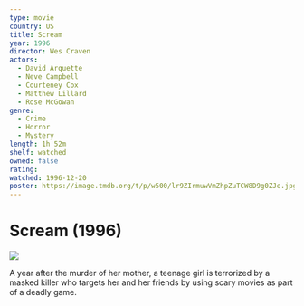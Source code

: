 ```yaml
---
type: movie
country: US
title: Scream
year: 1996
director: Wes Craven
actors:
  - David Arquette
  - Neve Campbell
  - Courteney Cox
  - Matthew Lillard
  - Rose McGowan
genre:
  - Crime
  - Horror
  - Mystery
length: 1h 52m
shelf: watched
owned: false
rating:
watched: 1996-12-20
poster: https://image.tmdb.org/t/p/w500/lr9ZIrmuwVmZhpZuTCW8D9g0ZJe.jpg
---
```


# Scream (1996)

![](https://image.tmdb.org/t/p/w500/lr9ZIrmuwVmZhpZuTCW8D9g0ZJe.jpg)

A year after the murder of her mother, a teenage girl is terrorized by a masked killer who targets her and her friends by using scary movies as part of a deadly game.
